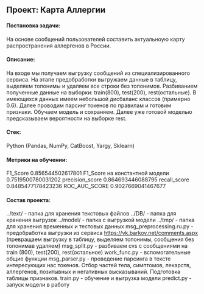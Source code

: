 ## Проект: Карта Аллергии

#### Постановка задачи:

На основе сообщений пользователей составить актуальноую карту распространения аллергенов в России.

#### Описание:

На входе мы получаем выгрузку сообщений из специализированного сервиса. На этапе предобработки выгружаем данные в таблицу, выделяем топонимы и удаляем все строки без топонимов. Разбиванием полученные данные на выборки:  train(800), test(200), rest(остальные). В имеющихся данных имеем небольшой дисбаланс классов (примерно 0.6). Далее проводим парсинг токенов по правилам и готовим признаки. Обучаем модель и сохраняем. Далее уже готовой моделью предсказываем вероятности на выборке rest.

#### Стек:

Python (Pandas, NumPy, CatBoost, Yargy, Sklearn)

#### Метрики на обучении:

F1_Score 0.856544502617801
F1_Score на константной модели 0.7519500780031202
precision_score 0.864693446088795
recall_score 0.8485477178423236
ROC_AUC_SCORE 0.9027669041467677

#### Состав проекта:

../text/ - папка для хранения текстовых файлов
../DB/ - папка для хранения выгрузок
../model/ - папка с выгрузкой модели
../tmp/ - папка для хранения временных и тестовых данных
msg_preprocessing.ru.py - предобработка выгрузки из сервиса https://vk.barkov.net/comments.aspx (превращаем выгрузку в таблицу, выделяем топонимы, сообщения без топонимав удаляем)
msg_split.py - разбиваем cvs с сообщениями на train (800), test(200), rest(остальное)
work_func.py - вспомогательные общие функции
msg_parser.py - проведение парсинга в тексте интересующих нас токенов. Отбор частей тела, симптомов, лекарств, аллергенов, позитывных и негативных высказываний. Подготовка таблицы признаков.
train.py - обучение и выгрузка модели
predict.py - запуск модели в работу

